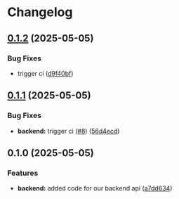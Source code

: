 # Changelog

## [0.1.2](https://github.com/mischavandenburg/devops-study-app/compare/backend-v0.1.1...backend-v0.1.2) (2025-05-05)


### Bug Fixes

* trigger ci ([d9f40bf](https://github.com/mischavandenburg/devops-study-app/commit/d9f40bf1972ec4a12650534816b499d42b144df1))

## [0.1.1](https://github.com/mischavandenburg/devops-study-app/compare/backend-v0.1.0...backend-v0.1.1) (2025-05-05)


### Bug Fixes

* **backend:** trigger ci ([#8](https://github.com/mischavandenburg/devops-study-app/issues/8)) ([56d4ecd](https://github.com/mischavandenburg/devops-study-app/commit/56d4ecd8f532cd8b5740779ed927e70aa3ce25fb))

## 0.1.0 (2025-05-05)


### Features

* **backend:** added code for our backend api ([a7dd634](https://github.com/mischavandenburg/devops-study-app/commit/a7dd634daa981b370a9f5b19ecf06fa88345dc69))
